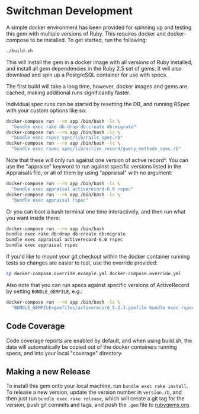 # Switchman Development

A simple docker environment has been provided for spinning up and testing this
gem with multiple versions of Ruby. This requires docker and docker-compose to
be installed. To get started, run the following:

```bash
./build.sh
```

This will install the gem in a docker image with all versions of Ruby installed,
and install all gem dependencies in the Ruby 2.5 set of gems. It will also
download and spin up a PostgreSQL container for use with specs.

The first build will take a long time, however, docker images and gems are
cached, making additional runs significantly faster.

Individual spec runs can be started by resetting the DB, and running RSpec with
your custom options like so:

```bash
docker-compose run --rm app /bin/bash -lc \
  "bundle exec rake db:drop db:create db:migrate"
docker-compose run --rm app /bin/bash -lc \
  "bundle exec rspec spec/lib/rails_spec.rb"
docker-compose run --rm app /bin/bash -lc \
  "bundle exec rspec spec/lib/active_record/query_methods_spec.rb"
```

Note that these will only run against one version of active record^. You can use
the "appraise" keyword to run against specific versions listed in the Appraisals file,
or all of them by using "appraisal" with no argument:

```bash
docker-compose run --rm app /bin/bash -lc \
  "bundle exec appraisal activerecord-6.0 rspec"
docker-compose run --rm app /bin/bash -lc \
  "bundle exec appraisal rspec"
```

Or you can boot a bash terminal one time interactively, and then run what you want inside there:

```bash
docker-compose run --rm app /bin/bash
bundle exec rake db:drop db:create db:migrate
bundle exec appraisal activerecord-6.0 rspec
bundle exec appraisal rspec
```

If you'd like to mount your git checkout within the docker container running
tests so changes are easier to test, use the override provided:

```bash
cp docker-compose.override.example.yml docker-compose.override.yml
```

Also note that you can run specs against specific versions of ActiveRecord by
setting `BUNDLE_GEMFILE`, e.g.:

```bash
docker-compose run --rm app /bin/bash -lc \
  "BUNDLE_GEMFILE=gemfiles/activerecord_5.2.3.gemfile bundle exec rspec"
```

## Code Coverage

Code coverage reports are enabled by default, and when using build.sh, the data
will automatically be copied out of the docker containers running specs, and
into your local "coverage" directory.

## Making a new Release

To install this gem onto your local machine, run `bundle exec rake install`. To
release a new version, update the version number in `version.rb`, and then just
run `bundle exec rake release`, which will create a git tag for the version,
push git commits and tags, and push the `.gem` file to
[rubygems.org](https://rubygems.org).

